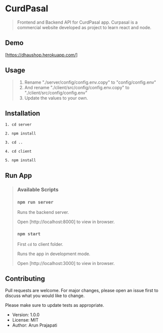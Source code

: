# CurdPasal

> Frontend and Backend API for CurdPasal app. Curpasal is a commercial website developed as project to learn react and node.

## Demo
[https://dhaushop.herokuapp.com/]

## Usage

> 1. Rename "./server/config/config.env.copy" to "config/config.env" 
> 2.  And rename "./client/src/config/config.env.copy" to "./client/src/config/config.env"
> 3. Update the values to your own. 

## Installation


<!--installs Node packages-->
```bash
1. cd server

2. npm install

3. cd ..

4. cd client
```
<!--install client packages-->
```bash
5. npm install 
```

## Run App

> ### Available Scripts
>
> ### `npm run server`
>
> Runs the backend server. 
>
> Open [http://localhost:8000] to view in browser.
>
> ### `npm start`
>
> First `cd` to client folder. 
>
> Runs the app in development 	mode.
>
> Open [http://localhost:3000] to view in browser.
>
> 

## Contributing
Pull requests are welcome. For major changes, please open an issue first to discuss what you would like to change.

Please make sure to update tests as appropriate.

- Version: 1.0.0
- License: MIT
- Author: Arun Prajapati
